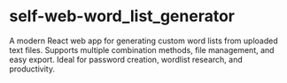 # self-web-word_list_generator
A modern React web app for generating custom word lists from uploaded text files. Supports multiple combination methods, file management, and easy export. Ideal for password creation, wordlist research, and productivity.
